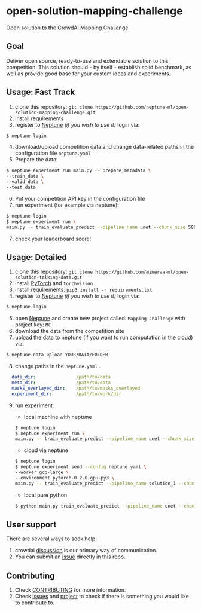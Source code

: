 # open-solution-mapping-challenge
Open solution to the [CrowdAI Mapping Challenge](https://www.crowdai.org/challenges/mapping-challenge)

## Goal
Deliver open source, ready-to-use and extendable solution to this competition. This solution should - by itself - establish solid benchmark, as well as provide good base for your custom ideas and experiments.

## Usage: Fast Track
1. clone this repository: `git clone https://github.com/neptune-ml/open-solution-mapping-challenge.git`
2. install requirements
3. register to [Neptune](https://neptune.ml/ 'machine learning lab') *(if you wish to use it)* login via:

```bash
$ neptune login
```

4. download/upload competition data and change data-related paths in the configuration file `neptune.yaml`
5. Prepare the data:

```bash
$ neptune experiment run main.py -- prepare_metadata \
--train_data \
--valid_data \
--test_data
```

6. Put your competition API key in the configuration file
7. run experiment (for example via neptune):

```bash
$ neptune login
$ neptune experiment run \
main.py -- train_evaluate_predict --pipeline_name unet --chunk_size 5000
```

7. check your leaderboard score!

## Usage: Detailed
1. clone this repository: `git clone https://github.com/minerva-ml/open-solution-talking-data.git`
2. install [PyTorch](http://pytorch.org/) and `torchvision`
3. install requirements: `pip3 install -r requirements.txt`
4. register to [Neptune](https://neptune.ml/ 'machine learning lab') *(if you wish to use it)* login via:

```bash
$ neptune login
```

5. open [Neptune](https://neptune.ml/ 'machine learning lab') and create new project called: `Mapping Challenge` with project key: `MC`
6. download the data from the competition site
7. upload the data to neptune (if you want to run computation in the cloud) via:
```bash
$ neptune data upload YOUR/DATA/FOLDER
```

8. change paths in the `neptune.yaml` .

```yaml
  data_dir:               /path/to/data
  meta_dir:               /path/to/data
  masks_overlayed_dir:    /path/to/masks_overlayed
  experiment_dir:         /path/to/work/dir
```

9. run experiment:

    * local machine with neptune
    ```bash
    $ neptune login
    $ neptune experiment run \
    main.py -- train_evaluate_predict --pipeline_name unet --chunk_size 5000
    ```

    * cloud via neptune

    ```bash
    $ neptune login
    $ neptune experiment send --config neptune.yaml \
    --worker gcp-large \
    --environment pytorch-0.2.0-gpu-py3 \
    main.py -- train_evaluate_predict --pipeline_name solution_1 --chunk_size 5000
    ```

    * local pure python

    ```bash
    $ python main.py train_evaluate_predict --pipeline_name unet --chunk_size 5000
    ```

## User support
There are several ways to seek help:
1. crowdai [discussion](https://www.crowdai.org/challenges/mapping-challenge/topics) is our primary way of communication.
1. You can submit an [issue](https://github.com/minerva-ml/open-solution-mapping-challenge/issues) directly in this repo.

## Contributing
1. Check [CONTRIBUTING](CONTRIBUTING.md) for more information.
1. Check [issues](https://github.com/minerva-ml/open-mapping-challenge/issues) and [project](https://github.com/minerva-ml/open-solution-mapping-challenge/projects/1) to check if there is something you would like to contribute to.
